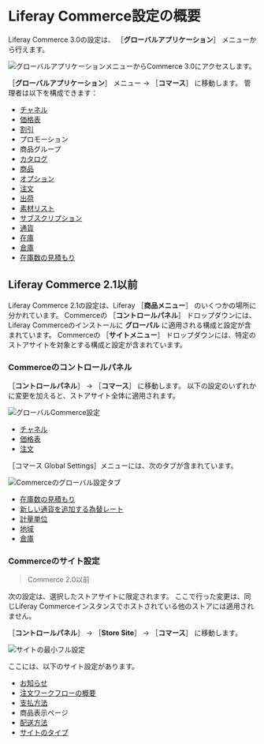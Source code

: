 # Liferay Commerce設定の概要

Liferay Commerce 3.0の設定は、 ［**グローバルアプリケーション**］ メニューから行えます。

![グローバルアプリケーションメニューからCommerce 3.0にアクセスします。](./liferay-commerce-configuration-overview/images/06.png)

［**グローバルアプリケーション**］ メニュー &rarr; ［**コマース**］ に移動します。 管理者は以下を構成できます：

* [チャネル](../store-management/channels/managing-channels.md)
* [価格表](../pricing/creating-a-price-list.md)
* [割引](../pricing/promoting-products/introduction-to-discounts.md)
* プロモーション
* 商品グループ
* [カタログ](../product-management/catalogs/creating-a-new-catalog.md)
* [商品](../product-management/creating-and-managing-products/products/products-overview.md)
* [オプション](../product-management/creating-and-managing-products/products/using-product-options.md)
* [注文](../order-management/orders/orders-menu-reference-guide.md)
* [出荷](../order-management/shipments/introduction-to-shipments.md)
* [素材リスト](../product-management/creating-and-managing-products/products/managing-boms.md)
* [サブスクリプション](../order-management/subscriptions/managing-subscriptions.md)
* [通貨](../store-management/currencies/adding-a-new-currency.md)
* [在庫](../inventory-management/introduction-to-managing-inventory.md)
* [倉庫](../inventory-management/warehouse-reference-guide.md)
* [在庫数の見積もり](../inventory-management/availability-estimates.md)

<a name="liferay-commerce-21-and-below" />

## Liferay Commerce 2.1以前

Liferay Commerce 2.1の設定は、Liferay ［**商品メニュー**］ のいくつかの場所に分かれています。 Commerceの ［**コントロールパネル**］ ドロップダウンには、Liferay Commerceのインストールに **グローバル** に適用される構成と設定が含まれています。 Commerceの ［**サイトメニュー**］ ドロップダウンには、特定のストアサイトを対象とする構成と設定が含まれています。

### Commerceのコントロールパネル

［**コントロールパネル**］ → ［**コマース**］ に移動します。 以下の設定のいずれかに変更を加えると、ストアサイト全体に適用されます。

![グローバルCommerce設定](./liferay-commerce-configuration-overview/images/01.png)

* [チャネル](../store-management/channels/managing-channels.md)
* [価格表](../pricing/creating-a-price-list.md)
* [注文](../order-management/orders/orders-menu-reference-guide.md)

［コマース Global Settings］メニューには、次のタブが含まれています。

![Commerceのグローバル設定タブ](./liferay-commerce-configuration-overview/images/02.png)

* [在庫数の見積もり](../inventory-management/availability-estimates.md)
* [新しい通貨を追加する為替レート](../store-management/currencies/adding-a-new-currency.md)
* [計量単位](../store-management/configuring-shipping-methods/measurement-units.md)
* [地域](../store-management/adding-regions.md)
* [倉庫](../inventory-management/warehouse-reference-guide.md)

### Commerceのサイト設定

> Commerce 2.0以前

次の設定は、選択したストアサイトに限定されます。 ここで行った変更は、同じLiferay Commerceインスタンスでホストされている他のストアには適用されません。

［**コントロールパネル**］ → ［**Store Site**］ → ［**コマース**］ に移動します。

![サイトの最小フル設定](./liferay-commerce-configuration-overview/images/03.png)

ここには、以下のサイト設定があります。

* [お知らせ](./sending-emails/using-notification-templates.md)
* [注文ワークフローの概要](../order-management/order-workflows/introduction-to-order-workflows.md)
* [支払方法](../store-management/configuring-payment-methods.md)
* 商品表示ページ
* [配送方法](../store-management/configuring-shipping-methods/shipping-method-reference.md)
* [サイトのタイプ](../starting-a-store/sites-and-site-types.md)
